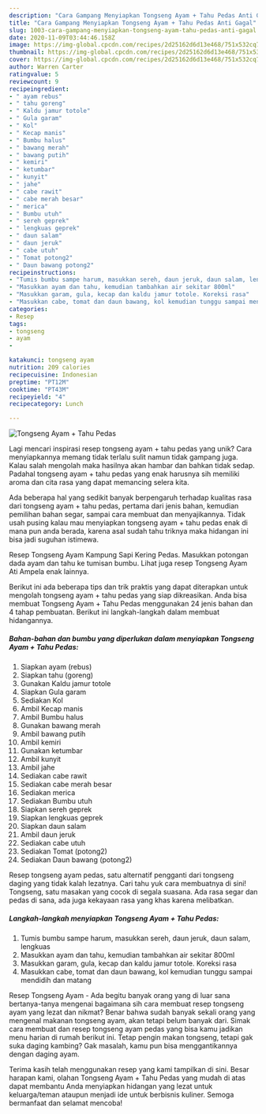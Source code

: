 ```yaml
---
description: "Cara Gampang Menyiapkan Tongseng Ayam + Tahu Pedas Anti Gagal"
title: "Cara Gampang Menyiapkan Tongseng Ayam + Tahu Pedas Anti Gagal"
slug: 1003-cara-gampang-menyiapkan-tongseng-ayam-tahu-pedas-anti-gagal
date: 2020-11-09T03:44:46.158Z
image: https://img-global.cpcdn.com/recipes/2d25162d6d13e468/751x532cq70/tongseng-ayam-tahu-pedas-foto-resep-utama.jpg
thumbnail: https://img-global.cpcdn.com/recipes/2d25162d6d13e468/751x532cq70/tongseng-ayam-tahu-pedas-foto-resep-utama.jpg
cover: https://img-global.cpcdn.com/recipes/2d25162d6d13e468/751x532cq70/tongseng-ayam-tahu-pedas-foto-resep-utama.jpg
author: Warren Carter
ratingvalue: 5
reviewcount: 9
recipeingredient:
- " ayam rebus"
- " tahu goreng"
- " Kaldu jamur totole"
- " Gula garam"
- " Kol"
- " Kecap manis"
- " Bumbu halus"
- " bawang merah"
- " bawang putih"
- " kemiri"
- " ketumbar"
- " kunyit"
- " jahe"
- " cabe rawit"
- " cabe merah besar"
- " merica"
- " Bumbu utuh"
- " sereh geprek"
- " lengkuas geprek"
- " daun salam"
- " daun jeruk"
- " cabe utuh"
- " Tomat potong2"
- " Daun bawang potong2"
recipeinstructions:
- "Tumis bumbu sampe harum, masukkan sereh, daun jeruk, daun salam, lengkuas"
- "Masukkan ayam dan tahu, kemudian tambahkan air sekitar 800ml"
- "Masukkan garam, gula, kecap dan kaldu jamur totole. Koreksi rasa"
- "Masukkan cabe, tomat dan daun bawang, kol kemudian tunggu sampai mendidih dan matang"
categories:
- Resep
tags:
- tongseng
- ayam
- 

katakunci: tongseng ayam  
nutrition: 209 calories
recipecuisine: Indonesian
preptime: "PT12M"
cooktime: "PT43M"
recipeyield: "4"
recipecategory: Lunch

---
```



![Tongseng Ayam + Tahu Pedas](https://img-global.cpcdn.com/recipes/2d25162d6d13e468/751x532cq70/tongseng-ayam-tahu-pedas-foto-resep-utama.jpg)

Lagi mencari inspirasi resep tongseng ayam + tahu pedas yang unik? Cara menyiapkannya memang tidak terlalu sulit namun tidak gampang juga. Kalau salah mengolah maka hasilnya akan hambar dan bahkan tidak sedap. Padahal tongseng ayam + tahu pedas yang enak harusnya sih memiliki aroma dan cita rasa yang dapat memancing selera kita.

Ada beberapa hal yang sedikit banyak berpengaruh terhadap kualitas rasa dari tongseng ayam + tahu pedas, pertama dari jenis bahan, kemudian pemilihan bahan segar, sampai cara membuat dan menyajikannya. Tidak usah pusing kalau mau menyiapkan tongseng ayam + tahu pedas enak di mana pun anda berada, karena asal sudah tahu triknya maka hidangan ini bisa jadi suguhan istimewa.

Resep Tongseng Ayam Kampung Sapi Kering Pedas. Masukkan potongan dada ayam dan tahu ke tumisan bumbu. Lihat juga resep Tongseng Ayam Ati Ampela enak lainnya.


Berikut ini ada beberapa tips dan trik praktis yang dapat diterapkan untuk mengolah tongseng ayam + tahu pedas yang siap dikreasikan. Anda bisa membuat Tongseng Ayam + Tahu Pedas menggunakan 24 jenis bahan dan 4 tahap pembuatan. Berikut ini langkah-langkah dalam membuat hidangannya.

<!--inarticleads1-->

##### Bahan-bahan dan bumbu yang diperlukan dalam menyiapkan Tongseng Ayam + Tahu Pedas:

1. Siapkan  ayam (rebus)
1. Siapkan  tahu (goreng)
1. Gunakan  Kaldu jamur totole
1. Siapkan  Gula garam
1. Sediakan  Kol
1. Ambil  Kecap manis
1. Ambil  Bumbu halus
1. Gunakan  bawang merah
1. Ambil  bawang putih
1. Ambil  kemiri
1. Gunakan  ketumbar
1. Ambil  kunyit
1. Ambil  jahe
1. Sediakan  cabe rawit
1. Sediakan  cabe merah besar
1. Sediakan  merica
1. Sediakan  Bumbu utuh
1. Siapkan  sereh geprek
1. Siapkan  lengkuas geprek
1. Siapkan  daun salam
1. Ambil  daun jeruk
1. Sediakan  cabe utuh
1. Sediakan  Tomat (potong2)
1. Sediakan  Daun bawang (potong2)


Resep tongseng ayam pedas, satu alternatif pengganti dari tongseng daging yang tidak kalah lezatnya. Cari tahu yuk cara membuatnya di sini! Tongseng, satu masakan yang cocok di segala suasana. Ada rasa segar dan pedas di sana, ada juga kekayaan rasa yang khas karena melibatkan. 

<!--inarticleads2-->

##### Langkah-langkah menyiapkan Tongseng Ayam + Tahu Pedas:

1. Tumis bumbu sampe harum, masukkan sereh, daun jeruk, daun salam, lengkuas
1. Masukkan ayam dan tahu, kemudian tambahkan air sekitar 800ml
1. Masukkan garam, gula, kecap dan kaldu jamur totole. Koreksi rasa
1. Masukkan cabe, tomat dan daun bawang, kol kemudian tunggu sampai mendidih dan matang


Resep Tongseng Ayam - Ada begitu banyak orang yang di luar sana bertanya-tanya mengenai bagaimana sih cara membuat resep tongseng ayam yang lezat dan nikmat? Benar bahwa sudah banyak sekali orang yang mengenal makanan tongseng ayam, akan tetapi belum banyak dari. Simak cara membuat dan resep tongseng ayam pedas yang bisa kamu jadikan menu harian di rumah berikut ini. Tetap pengin makan tongseng, tetapi gak suka daging kambing? Gak masalah, kamu pun bisa menggantikannya dengan daging ayam. 

Terima kasih telah menggunakan resep yang kami tampilkan di sini. Besar harapan kami, olahan Tongseng Ayam + Tahu Pedas yang mudah di atas dapat membantu Anda menyiapkan hidangan yang lezat untuk keluarga/teman ataupun menjadi ide untuk berbisnis kuliner. Semoga bermanfaat dan selamat mencoba!
